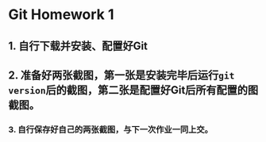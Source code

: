 # Git Homework 1



## 1. 自行下载并安装、配置好Git



## 2. 准备好两张截图，第一张是安装完毕后运行`git version`后的截图，第二张是配置好Git后所有配置的图截图。



### 3. 自行保存好自己的两张截图，与下一次作业一同上交。